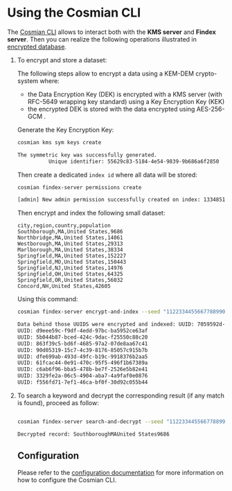 # Using the Cosmian CLI

The [Cosmian CLI](../cosmian_cli/index.md) allows to interact both with the **KMS server** and **Findex server**. Then you can realize the following operations illustrated in [encrypted database](./database.md#how-to-securely-index-new-data).

1. To encrypt and store a dataset:

    The following steps allow to encrypt a data using a KEM-DEM crypto-system where:

    - the Data Encryption Key (DEK) is encrypted with a KMS server (with RFC-5649 wrapping key standard) using a Key Encryption Key (KEK)
    - the encrypted DEK is stored with the data encrypted using AES-256-GCM .

    Generate the Key Encryption Key:

    ```sh
    cosmian kms sym keys create

    The symmetric key was successfully generated.
              Unique identifier: 55629c83-5184-4e54-9839-9b686a6f2850
    ```

    Then create a dedicated `index id` where all data will be stored:

    ```sh
    cosmian findex-server permissions create

    [admin] New admin permission successfully created on index: 13348510-75cd-436e-a9ff-60de66cac0d0
    ```

    Then encrypt and index the following small dataset:

    ```csv
    city,region,country,population
    Southborough,MA,United States,9686
    Northbridge,MA,United States,14061
    Westborough,MA,United States,29313
    Marlborough,MA,United States,38334
    Springfield,MA,United States,152227
    Springfield,MO,United States,150443
    Springfield,NJ,United States,14976
    Springfield,OH,United States,64325
    Springfield,OR,United States,56032
    Concord,NH,United States,42605
    ```

    Using this command:

    ```sh
    cosmian findex-server encrypt-and-index --seed "11223344556677889900AABBCCDDEEFF11223344556677889900AABBCCDDEEFF" --index-id 13348510-75cd-436e-a9ff-60de66cac0d0 --csv test_data/datasets/smallpop.csv --kek-id 55629c83-5184-4e54-9839-9b686a6f2850

    Data behind those UUIDS were encrypted and indexed: UUID: 7059592d-9cd7-46d6-9e4d-b26436430942
    UUID: d9eee59c-f9df-4edd-97bc-ba5952ce63af
    UUID: 5b044b87-bced-424c-9dac-f25550c88c20
    UUID: 863f39c5-bd6f-4685-97a2-07de8aa67c41
    UUID: 90d05319-15c7-4c39-8176-85057c915b7b
    UUID: dfe699ab-493d-49fc-b19c-9918376b2aa5
    UUID: 61fcac44-0e91-470c-95f5-496f1b67389a
    UUID: c6ab6f96-bba5-478b-be7f-2526e5b82e41
    UUID: 3329fe2a-06c5-4904-aba7-4a9faf0e0876
    UUID: f556fd71-7ef1-46ca-bf0f-30d92c055b44
    ```

2. To search a keyword and decrypt the corresponding result (if any match is found), proceed as follow:

    ```sh

    cosmian findex-server search-and-decrypt --seed "11223344556677889900AABBCCDDEEFF11223344556677889900AABBCCDDEEFF" --index-id 13348510-75cd-436e-a9ff-60de66cac0d0 --kek-id 55629c83-5184-4e54-9839-9b686a6f2850 --keyword Southborough

    Decrypted record: SouthboroughMAUnited States9686
    ```

   ## Configuration

    Please refer to the [configuration documentation](../cosmian_cli/configuration.md) for more information on how to configure the Cosmian CLI.
